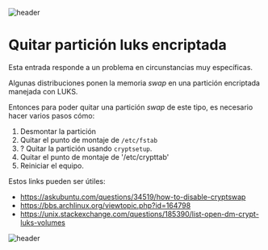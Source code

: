 
![header](/Tutoriales-IFC/assets/header.png)





# Quitar partición luks encriptada

Esta entrada responde a un problema en circunstancias muy específicas.

Algunas distribuciones ponen la memoria *swap* en una partición encriptada
manejada con LUKS.

Entonces para poder quitar una partición *swap* de este tipo, es necesario
hacer varios pasos cómo:

1. Desmontar la partición
2. Quitar el punto de montaje de `/etc/fstab`
3. ? Quitar la partición usando `cryptsetup`.  
4. Quitar el punto de montaje de '/etc/crypttab'
5. Reiniciar el equipo.

Estos links pueden ser útiles:

- https://askubuntu.com/questions/34519/how-to-disable-cryptswap
- https://bbs.archlinux.org/viewtopic.php?id=164798
- https://unix.stackexchange.com/questions/185390/list-open-dm-crypt-luks-volumes





![header](/Tutoriales-IFC/assets/header.png)

